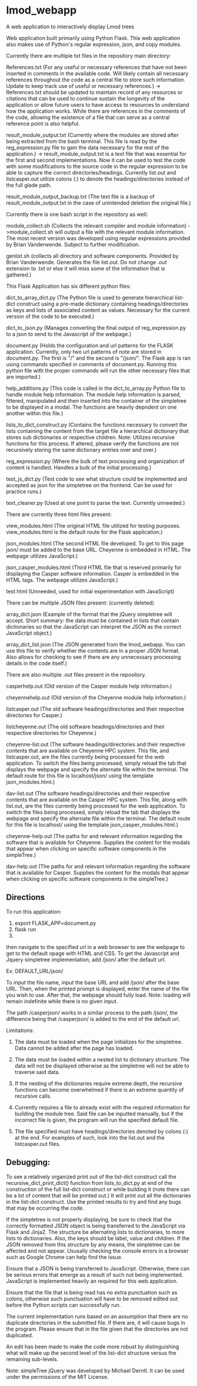 # lmod_webapp
A web application to interactively display Lmod trees

Web application built primarily using Python Flask. This web application also makes use of Python's regular expression, json, and copy modules.

Currently there are multiple txt files in the repository main directory:

References.txt (For any useful or necessary references that have not been inserted in comments in the available code. Will likely contain all necessary references throughout the code as a central file to store such information. Update to keep track use of useful or necessary references.)
-> References.txt should be updated to maintain record of any resources or citations that can be used to continue sustain the longevity of the application or allow future users to have access to resources to understand how the application works. While there are references in the comments of the code, allowing the existence of a file that can serve as a central reference point is also helpful.

result_module_output.txt (Currently where the modules are stored after being extracted from the bash terminal. This file is read by the reg_expression.py file to gain the data necessary for the rest of the application.)
-> result_module_output.txt is a text file that was essential for the first and second implementations. Now it can be used to test the code with some modifications to the source code in the regular expression to be able to capture the correct directories/headings. Currently list.out and listcasper.out utilize colons (:) to denote the headings/directories instead of the full glade path.

result_module_output_backup.txt (The text file is a backup of result_module_output.txt in the case of unintended deletion the original file.)

Currently there is one bash script in the repository as well:

module_collect.sh (Collects the relevant compiler and module information)
->module_collect.sh will output a file with the relevant module information. The most recent version was developed using regular expressions provided by Brian Vanderwende. Subject to further modification.

genlist.sh (collects all directory and software components. Provided by Brian Vanderwende. Generates the file list.out. Do not change .out extension to .txt or else it will miss some of the information that is gathered.)

This Flask Application has six different python files:

dict_to_array_dict.py (The Python file is used to generate hierarchical list-dict construct using a pre-made dictionary containing headings/directories as keys and lists of associated content as values. Necessary for the current version of the code to be executed.)

dict_to_json.py (Manages converting the final output of reg_expression.py to a json to send to the Javascript of the webpage.)

document.py (Holds the configuration and url patterns for the FLASK application. Currently, only two url patterns of note are stored in document.py. The first is "/" and the second is "/json/". The Flask app is ran using commands specified in comments of document.py. Running this python file with the proper commands will run the other necessary files that are imported.)

help_additions.py (This code is called in the dict_to_array.py Python file to handle module help information. The module help information is parsed, filtered, manipulated and then inserted into the container of the simpletree to be displayed in a modal. The functions are heavily depndent on one another within this file.)

lists_to_dict_construct.py (Contains the functions necessary to convert the lists containing the content from the target file a hierarchical dictionary that stores sub dictionaries or respective children. Note: Utilizes recursive functions for this process. If altered, please verify the functions are not recursively storing the same dictionary entries over and over.)

reg_expression.py (Where the bulk of text processing and organization of content is handled. Handles a bulk of the initial processing.)

test_js_dict.py (Test code to see what structure could be implemented and accepted as json for the simpletree on the frontend. Can be used for practice runs.)

text_cleaner.py (Used at one point to parse the text. Currently unneeded.)

There are currently three html files present:

view_modules.html (The original HTML file utilized for testing purposes. view_modules.html is the default route for the Flask application.)

json_modules.html (The second HTML file developed. To get to this page json/ must be added to the base URL. Cheyenne is embedded in HTML. The webpage utilizes JavaScript.)

json_casper_modules.html (Third HTML file that is reserved primarily for displaying the Casper software information. Casper is embedded in the HTML tags. The webpage utilizes JavaScript.)

test.html (Unneeded, used for initial experimentation with JavaScript)

There can be multiple JSON files present: (currently deleted)

array_dict.json (Example of the format that the jQuery simpletree will accept. Short summary: the data must be contained in lists that contain dictionaries so that the JavaScript can interpret the JSON as the correct JavaScript object.)

array_dict_list.json (The JSON generated from the lmod_webapp. You can use this file to verify whether the contents are in a proper JSON format. Also allows for checking to see if there are any unnecessary processing details in the code itself.)

There are also multiple .out files present in the repository.

casperhelp.out (Old version of the Casper module help information.)

cheyennehelp.out (Old version of the Cheyenne module help information.)

listcasper.out (The old software headings/directories and their respective directories for Casper.)

listcheyenne.out (The old software headings/directories and their respective directories for Cheyenne.)

cheyenne-list.out (The software headings/directories and their respective contents that are available on Cheyenne HPC system. This file, and listcasper.out, are the files currently being processed for the web application. To switch the files being processed, simply reload the tab that displays the webpage and specify the alternate file within the terminal. The default route for this file is localhost/json/ using the template json_modules.html.)

dav-list.out (The software headings/directories and their respective contents that are available on the Casper HPC system. This file, along with list.out, are the files currently being processed for the web application. To switch the files being processed, simply reload the tab that displays the webpage and specify the alternate file within the terminal. The default route for this file is localhost/ using the template json_casper_modules.html.)

cheyenne-help.out (The paths for and relevant information regarding the software that is available for Cheyenne. Supplies the content for the modals that appear when clicking on specific software components in the simpleTree.)

dav-help.out (The paths for and relevant information regarding the software that is available for Casper. Supplies the content for the modals that appear when clicking on specific software components in the simpleTree.)

## Directions
To run this application:
1. export FLASK_APP=document.py
2. flask run
3.

then navigate to the specified url in a web browser to see the webpage to get to the default opage with HTML and CSS. To get the Javascript and Jquery simpletree implementation, add /json/ after the default url.

Ex: DEFAULT_URL/json/

To input the file name, input the base URL and add /json/ after the base URL. Then, when the printed prompt is displayed, enter the name of the file you wish to use. After that, the webpage should fully load. Note: loading will remain indefinite while there is no given input.

The path /casperjson/ works in a similar process to the path /json/, the difference being that /casperjson/ is added to the end of the default url.

Limitations:
1. The data must be loaded when the page initializes for the simpletree. Data cannot be added after the page has loaded.

2. The data must be loaded within a nested list to dictionary structure. The data will not be displayed otherwise as the simpletree will not be able to traverse said data.

3. If the nesting of the dictionaries require extreme depth, the recursive functions can become overwhelmed if there is an extreme quantity of recursive calls.

4. Currently requires a file to already exist with the required information for building the module tree.
Said file can be inputted manually, but if the incorrect file is given, the program will run the specified default file.

5. The file specified must have headings/directories denoted by colons (:) at the end. For examples of such, look into the list.out and the listcasper.out files.

## Debugging:

To see a relatively organized print out of the list-dict construct call the recursive_dict_print_dict() function from lists_to_dict.py at end of the construction of the full list-dict construct or while building it (note there can be a lot of content that will be printed out.) It will print out all the dictionaries in the list-dict construct. Use the printed results to try and find any bugs that may be occurring the code.

If the simpletree is not properly displaying, be sure to check that the correctly formatted JSON object is being transferred to the JavaScript via Flask and Jinja2. The structure be alternating lists to dictionaries, to more lists to dictionaries. Also, the keys should be label, value and children. If the JSON removed from this structure by any means, the simpletree can be affected and not appear. Ususally checking the console errors in a browser such as Google Chrome can help find the issue.

Ensure that a JSON is being transferred to JavaScript. Otherwise, there can be serious errors that emerge as a result of such not being implemented. JavaScript is implemented heavily an required for this web application.

Ensure that the file that is being read has no extra punctuation such as colons, otherwise such punctuation will have to be removed edited out before the Python scripts can successfully run.

The current implementation runs based on an assumption that there are no duplicate directories in the submitted file. If there are, it will cause bugs in the program. Please ensure that in the file given that the directories are not duplicated.

An edit has been made to make the code more robust by distinguishing what will make up the second level of the list-dict structure versus the remaining sub-levels.

Note: simpleTree jQuery was developed by Michael Derntl. It can be used under the permissions of the MIT License.
